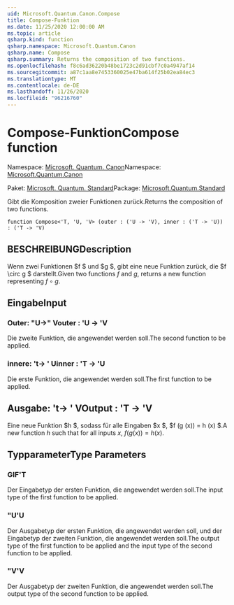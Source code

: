 ```yaml
---
uid: Microsoft.Quantum.Canon.Compose
title: Compose-Funktion
ms.date: 11/25/2020 12:00:00 AM
ms.topic: article
qsharp.kind: function
qsharp.namespace: Microsoft.Quantum.Canon
qsharp.name: Compose
qsharp.summary: Returns the composition of two functions.
ms.openlocfilehash: f8c6ad36220b48be1723c2d91cbf7c0a4947af14
ms.sourcegitcommit: a87c1aa8e7453360025e47ba614f25b02ea84ec3
ms.translationtype: MT
ms.contentlocale: de-DE
ms.lasthandoff: 11/26/2020
ms.locfileid: "96216760"
---
```

# <a name="compose-function"></a><span data-ttu-id="2cc83-102">Compose-Funktion</span><span class="sxs-lookup"><span data-stu-id="2cc83-102">Compose function</span></span>

<span data-ttu-id="2cc83-103">Namespace: [Microsoft. Quantum. Canon](xref:Microsoft.Quantum.Canon)</span><span class="sxs-lookup"><span data-stu-id="2cc83-103">Namespace: [Microsoft.Quantum.Canon](xref:Microsoft.Quantum.Canon)</span></span>

<span data-ttu-id="2cc83-104">Paket: [Microsoft. Quantum. Standard](https://nuget.org/packages/Microsoft.Quantum.Standard)</span><span class="sxs-lookup"><span data-stu-id="2cc83-104">Package: [Microsoft.Quantum.Standard](https://nuget.org/packages/Microsoft.Quantum.Standard)</span></span>


<span data-ttu-id="2cc83-105">Gibt die Komposition zweier Funktionen zurück.</span><span class="sxs-lookup"><span data-stu-id="2cc83-105">Returns the composition of two functions.</span></span>

```qsharp
function Compose<'T, 'U, 'V> (outer : ('U -> 'V), inner : ('T -> 'U)) : ('T -> 'V)
```


## <a name="description"></a><span data-ttu-id="2cc83-106">BESCHREIBUNG</span><span class="sxs-lookup"><span data-stu-id="2cc83-106">Description</span></span>

<span data-ttu-id="2cc83-107">Wenn zwei Funktionen $f $ und $g $, gibt eine neue Funktion zurück, die $f \circ g $ darstellt.</span><span class="sxs-lookup"><span data-stu-id="2cc83-107">Given two functions $f$ and $g$, returns a new function representing $f \circ g$.</span></span>

## <a name="input"></a><span data-ttu-id="2cc83-108">Eingabe</span><span class="sxs-lookup"><span data-stu-id="2cc83-108">Input</span></span>

### <a name="outer--u---v"></a><span data-ttu-id="2cc83-109">Outer: "U->" V</span><span class="sxs-lookup"><span data-stu-id="2cc83-109">outer : 'U -> 'V</span></span>

<span data-ttu-id="2cc83-110">Die zweite Funktion, die angewendet werden soll.</span><span class="sxs-lookup"><span data-stu-id="2cc83-110">The second function to be applied.</span></span>


### <a name="inner--t---u"></a><span data-ttu-id="2cc83-111">innere: 't-> ' U</span><span class="sxs-lookup"><span data-stu-id="2cc83-111">inner : 'T -> 'U</span></span>

<span data-ttu-id="2cc83-112">Die erste Funktion, die angewendet werden soll.</span><span class="sxs-lookup"><span data-stu-id="2cc83-112">The first function to be applied.</span></span>



## <a name="output--t---v"></a><span data-ttu-id="2cc83-113">Ausgabe: 't-> ' V</span><span class="sxs-lookup"><span data-stu-id="2cc83-113">Output : 'T -> 'V</span></span>

<span data-ttu-id="2cc83-114">Eine neue Funktion $h $, sodass für alle Eingaben $x $, $f (g (x)) = h (x) $.</span><span class="sxs-lookup"><span data-stu-id="2cc83-114">A new function $h$ such that for all inputs $x$, $f(g(x)) = h(x)$.</span></span>

## <a name="type-parameters"></a><span data-ttu-id="2cc83-115">Typparameter</span><span class="sxs-lookup"><span data-stu-id="2cc83-115">Type Parameters</span></span>

### <a name="t"></a><span data-ttu-id="2cc83-116">GIF</span><span class="sxs-lookup"><span data-stu-id="2cc83-116">'T</span></span>

<span data-ttu-id="2cc83-117">Der Eingabetyp der ersten Funktion, die angewendet werden soll.</span><span class="sxs-lookup"><span data-stu-id="2cc83-117">The input type of the first function to be applied.</span></span>
### <a name="u"></a><span data-ttu-id="2cc83-118">"U</span><span class="sxs-lookup"><span data-stu-id="2cc83-118">'U</span></span>

<span data-ttu-id="2cc83-119">Der Ausgabetyp der ersten Funktion, die angewendet werden soll, und der Eingabetyp der zweiten Funktion, die angewendet werden soll.</span><span class="sxs-lookup"><span data-stu-id="2cc83-119">The output type of the first function to be applied and the input type of the second function to be applied.</span></span>
### <a name="v"></a><span data-ttu-id="2cc83-120">"V</span><span class="sxs-lookup"><span data-stu-id="2cc83-120">'V</span></span>

<span data-ttu-id="2cc83-121">Der Ausgabetyp der zweiten Funktion, die angewendet werden soll.</span><span class="sxs-lookup"><span data-stu-id="2cc83-121">The output type of the second function to be applied.</span></span>